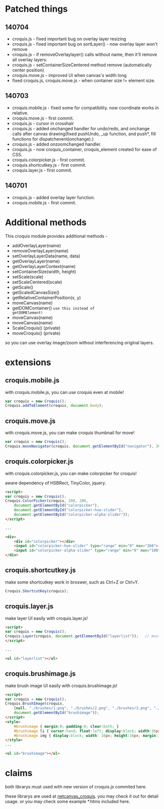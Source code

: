 Patched things
=======================

140704
-----------------------
* croquis.js - fixed important bug on overlay layer resizing
* croquis.js - fixed important bug on sortLayer() - now overlay layer won't remove
* croquis.js - if removeOverlaylayer() calls without name, then it'll remove all overlay layers.
* croquis.js - setContainerSizeCentered method remove (automatically center position)
* croquis.move.js - improved UI when canvas's width long
* fixed croquis.js, croquis.move.js - when container size != element size.

140703
-----------------------

* croquis.mobile.js - fixed some for compatibility. now coordinate works in relative.
* croquis.move.js - first commit.
* croquis.js - cursor in crosshair
* croquis.js - added onchanged handler for undo/redo, and onchange calls after canvas drawing(fixed pushUndo, _up function, and push*, fill functions for dispatchevent(onchange).)
* croquis.js - added onzoomchanged handler.
* croquis.js - now croquis_container, croquis_element created for ease of CSS.
* croquis.colorpicker.js - first commit.
* croquis.shortcutkey.js - first commit.
* croquis.layer.js - first commit.


140701
-----------------------

* croquis.js - added overlay layer function.
* croquis.mobile.js - first commit.


Additional methods
=======================

This croquis module provides additional methods -

* addOverlayLayer(name)
* removeOverlayLayer(name)
* setOverlayLayerData(name, data)
* getOverlayLayer(name)
* getOverlayLayerContext(name)
* setContainerSize(width, height)
* setScale(scale)
* setScaleCentered(scale)
* getScale()
* getScaledCanvasSize()
* getRelativeContainerPosition(x, y)
* moveCanvas(name)
* getDOMContainer() <code>use this instead of getDOMElement!</code>
* moveCanvas(name)
* moveCanvas(name)
* ScaleCroquis() (private)
* moveCroquis() (private)

so you can use overlay image/zoom without interferencing original layers.

extensions
=======================

croquis.mobile.js
-----------------------

with croquis.mobile.js, you can use croquis even at mobile!

```javascript
var croquis = new Croquis();
Croquis.addToElement(croquis, document.body);
```

croquis.move.js
-----------------------

with croquis.move.js, you can make croquis thumbnail for move!

```javascript
var croquis = new Croquis();
Croquis.moveNavigator(croquis, document.getElementById("navigator"), 300, 200);
```

croquis.colorpicker.js
-----------------------

with croquis.colorpicker.js, you can make colorpicker for croquis!

aware dependency of HSBRect, TinyColor, jquery.

```html
<script>
var croquis = new Croquis();
Croquis.ColorPicker(croquis, 200, 200,
	document.getElementById("colorpicker"),
	document.getElementById("colorpicker-hue-slider"),
	document.getElementById("colorpicker-alpha-slider"));
</script>

...

<div>
	<div id="colorpicker"></div>
	<input id="colorpicker-hue-slider" type="range" min="0" max="360">
	<input id="colorpicker-alpha-slider" type="range" min="0" max="100" value="100">
</div>
```

croquis.shortcutkey.js
-----------------------

make some shortcutkey work in broswer, such as Ctrl+Z or Ctrl+Y.

```javascript
Croquis.ShortcutKey(croquis);
```

croquis.layer.js
-----------------------

make layer UI easily with croquis.layer.js!

```html
<script>
var croquis = new Croquis();
Croquis.Layer(croquis, document.getElementById("layerlist"));	// must called immediately after croquis created
</script>

...

<ul id="layerlist"></ul>
```

croquis.brushimage.js
-----------------------

make brush image UI easily with croquis.brushimage.js!

```html
<script>
var croquis = new Croquis();
Croquis.BrushImage(croquis,
	[null, "./brushes/1.png", "./brushes/2.png", "./brushes/3.png", "./brushes/4.png", "./brushes/5.png"],
	document.getElementById("brushimage"));
</script>
<style>
	#brushimage { margin:0; padding:0; clear:both; }
	#brushimage li { cursor:hand; float:left; display:block; width:36px; height:36px; border:1px solid #ccc; }
	#brushimage img { display:block; width: 16px; height:16px; margin:10px; }
</style>
...

<ul id="brushimage"></ul>
```

claims
=======================

both librarys must used with new version of croquis.js commited here.

these librarys are used at [netcanvas_croquis](https://github.com/kuna/netcanvas_croquis). you may check it out for detail usage. or you may check some example *.htms included here.